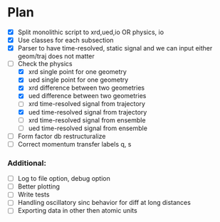 # Plan
- [x] Split monolithic script to xrd,ued,io OR physics, io
- [x] Use classes for each subsection
- [x] Parser to have time-resolved, static signal and we can input either geom/traj does not matter
- [ ] Check the physics 
  - [x] xrd single point for one geometry
  - [x] ued single point for one geometry
  - [x] xrd difference between two geometries
  - [x] ued difference between two geometries
  - [ ] xrd time-resolved signal from trajectory
  - [x] ued time-resolved signal from trajectory
  - [ ] xrd time-resolved signal from ensemble
  - [ ] ued time-resolved signal from ensemble
- [ ] Form factor db restructuralize
- [ ] Correct momentum transfer labels q, s

### Additional: 
- [ ] Log to file option, debug option
- [ ] Better plotting
- [ ] Write tests
- [ ] Handling oscillatory sinc behavior for diff at long distances
- [ ] Exporting data in other then atomic units
